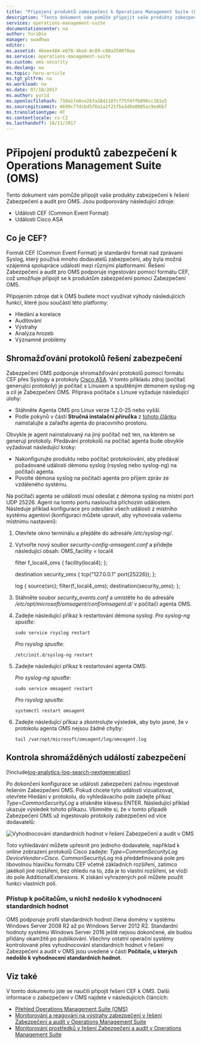 ```yaml
---
title: "Připojení produktů zabezpečení k Operations Management Suite (OMS) | Dokumentace Microsoftu"
description: "Tento dokument vám pomůže připojit vaše produkty zabezpečení k řešení Zabezpečení a audit pro Operations Management Suite pomocí formátu CEF (Common Event Format)."
services: operations-management-suite
documentationcenter: na
author: YuriDio
manager: swadhwa
editor: 
ms.assetid: 46eee484-e078-4bad-8c89-c88a3508f6aa
ms.service: operations-management-suite
ms.custom: oms-security
ms.devlang: na
ms.topic: hero-article
ms.tgt_pltfrm: na
ms.workload: na
ms.date: 07/18/2017
ms.author: yurid
ms.openlocfilehash: 710a1fe0ce2b7a1841187cf75f4ffb090cc161e5
ms.sourcegitcommit: 6699c77dcbd5f8a1a2f21fba3d0a0005ac9ed6b7
ms.translationtype: HT
ms.contentlocale: cs-CZ
ms.lasthandoff: 10/11/2017
---
```

# <a name="connecting-your-security-products-to-the-operations-management-suite-oms-security-and-audit-solution"></a>Připojení produktů zabezpečení k Operations Management Suite (OMS) 
Tento dokument vám pomůže připojit vaše produkty zabezpečení k řešení Zabezpečení a audit pro OMS. Jsou podporovány následující zdroje:

- Události CEF (Common Event Format)
- Události Cisco ASA


## <a name="what-is-cef"></a>Co je CEF?
Formát CEF (Common Event Format) je standardní formát nad zprávami Syslog, který používá mnoho dodavatelů zabezpečení, aby byla možná vzájemná spolupráce událostí mezi různými platformami. Řešení Zabezpečení a audit pro OMS podporuje ingestování pomocí formátu CEF, což umožňuje připojit se k produktům zabezpečení pomocí Zabezpečení OMS. 

Připojením zdroje dat k OMS budete moct využívat výhody následujících funkcí, které jsou součástí této platformy:

- Hledání a korelace
- Auditování
- Výstrahy
- Analýza hrozeb
- Významné problémy

## <a name="collection-of-security-solution-logs"></a>Shromažďování protokolů řešení zabezpečení

Zabezpečení OMS podporuje shromažďování protokolů pomocí formátu CEF přes Syslogy a protokoly [Cisco ASA](https://blogs.technet.microsoft.com/msoms/2016/08/25/add-your-cisco-asa-logs-to-oms-security/). V tomto příkladu zdroj (počítač generující protokoly) je počítač s Linuxem a spuštěným démonem syslog-ng a cíl je Zabezpečení OMS. Příprava počítače s Linuxe vyžaduje následující úlohy:

- Stáhněte Agenta OMS pro Linux verze 1.2.0-25 nebo vyšší.
- Podle pokynů v části **Stručná instalační příručka** z [tohoto článku](https://github.com/Microsoft/OMS-Agent-for-Linux/blob/master/docs/OMS-Agent-for-Linux.md#steps-to-install-the-oms-agent-for-linux) nainstalujte a zařaďte agenta do pracovního prostoru.

Obvykle je agent nainstalovaný na jiný počítač než ten, na kterém se generují protokoly. Předávání protokolů na počítač agenta bude obvykle vyžadovat následující kroky:

- Nakonfigurujte produktu nebo počítač protokolování, aby předával požadované události démonu syslog (rsyslog nebo syslog-ng) na počítači agenta.
- Povolte démona syslog na počítači agenta pro příjem zpráv ze vzdáleného systému.

Na počítači agenta se události musí odesílat z démona syslog na místní port UDP 25226. Agent na tomto portu naslouchá příchozím událostem. Následuje příklad konfigurace pro odesílání všech událostí z místního systému agentovi (konfiguraci můžete upravit, aby vyhovovala vašemu místnímu nastavení):

1. Otevřete okno terminálu a přejděte do adresáře */etc/syslog-ng/*. 
2. Vytvořte nový soubor *security-config-omsagent.conf* a přidejte následující obsah:  OMS_facility = local4
    
    filter f_local4_oms { facility(local4); };

    destination security_oms { tcp("127.0.0.1" port(25226)); };

    log { source(src); filter(f_local4_oms); destination(security_oms); };
    
3. Stáhněte soubor *security_events.conf* a umístěte ho do adresáře */etc/opt/microsoft/omsagent/conf/omsagent.d/* v počítači agenta OMS.
4. Zadejte následující příkaz k restartování démona syslog: *Pro syslog-ng spusťte:*
    
    ```
    sudo service rsyslog restart
    ```

    *Pro rsyslog spusťte:*
    
    ```
    /etc/init.d/syslog-ng restart
    ```
5. Zadejte následující příkaz k restartování agenta OMS:

    *Pro syslog-ng spusťte:*
    
    ```
    sudo service omsagent restart
    ```

    *Pro rsyslog spusťte:*
    
    ```
    systemctl restart omsagent
    ```
6. Zadejte následující příkaz a zkontrolujte výsledek, aby bylo jasné, že v protokolu agenta OMS nejsou žádné chyby:

    ``` 
    tail /var/opt/microsoft/omsagent/log/omsagent.log
    ```

## <a name="reviewing-collected-security-events"></a>Kontrola shromážděných událostí zabezpečení

[!include[log-analytics-log-search-nextgeneration](../../includes/log-analytics-log-search-nextgeneration.md)]

Po dokončení konfigurace se události zabezpečení začnou ingestovat řešením Zabezpečení OMS. Pokud chcete tyto události vizualizovat, otevřete Hledání v protokolu, do vyhledávacího pole zadejte příkaz *Type=CommonSecurityLog* a stiskněte klávesu ENTER. Následující příklad ukazuje výsledek tohoto příkazu. Všimněte si, že v tomto případě Zabezpečení OMS už ingestovalo protokoly zabezpečení od více dodavatelů:
   
![Vyhodnocování standardních hodnot v řešení Zabezpečení a audit v OMS](./media/oms-security-connect-products/oms-security-connect-products-fig1.png)

Toto vyhledávání můžete upřesnit pro jednoho dodavatele, například k online zobrazení protokolů Cisco zadejte: *Type=CommonSecurityLog DeviceVendor=Cisco*. CommonSecurityLog má předdefinovaná pole pro libovolnou hlavičku formátu CEF včetně základních rozšíření, zatímco jakékoli jiné rozšíření, bez ohledu na to, zda je to vlastní rozšíření, se vloží do pole AdditionalExtensions. K získání vyhrazených polí můžete použít funkci vlastních polí. 

### <a name="accessing-computers-missing-baseline-assessment"></a>Přístup k počítačům, u nichž nedošlo k vyhodnocení standardních hodnot
OMS podporuje profil standardních hodnot člena domény v systému Windows Server 2008 R2 až po Windows Server 2012 R2. Standardní hodnoty systému Windows Server 2016 ještě nejsou dokončené, ale budou přidány okamžitě po publikování. Všechny ostatní operační systémy kontrolované přes vyhodnocování standardních hodnot v řešení Zabezpečení a audit v OMS jsou uvedené v části **Počítače, u kterých nedošlo k vyhodnocení standardních hodnot**.

## <a name="see-also"></a>Viz také
V tomto dokumentu jste se naučili připojit řešení CEF k OMS. Další informace o zabezpečení v OMS najdete v následujících článcích:

* [Přehled Operations Management Suite (OMS)](operations-management-suite-overview.md)
* [Monitorování a reagování na výstrahy zabezpečení v řešení Zabezpečení a audit v Operations Management Suite](oms-security-responding-alerts.md)
* [Monitorování prostředků v řešení Zabezpečení a audit v Operations Management Suite](oms-security-monitoring-resources.md)

